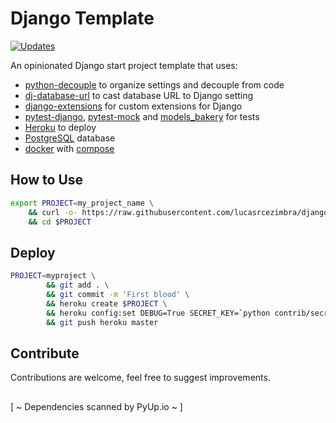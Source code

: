 # Django Template
[![Updates](https://pyup.io/repos/github/lucasrcezimbra/django-template/shield.svg)](https://pyup.io/repos/github/lucasrcezimbra/django-template/)

An opinionated Django start project template that uses:
- [python-decouple](https://github.com/henriquebastos/python-decouple) to organize settings and decouple from code
- [dj-database-url](https://github.com/kennethreitz/dj-database-url) to cast database URL to Django setting
- [django-extensions](https://github.com/django-extensions/django-extensions) for custom extensions for Django
- [pytest-django](https://github.com/pytest-dev/pytest-django), [pytest-mock](https://github.com/pytest-dev/pytest-mock) and [models_bakery](https://github.com/model-bakers/model_bakery) for tests
- [Heroku](https://www.heroku.com/) to deploy
- [PostgreSQL](https://www.postgresql.org/) database
- [docker](https://www.docker.com/) with [compose](https://github.com/docker/compose)


## How to Use
```bash
export PROJECT=my_project_name \
    && curl -o- https://raw.githubusercontent.com/lucasrcezimbra/django-template/master/install.sh | bash \
    && cd $PROJECT
```

## Deploy
```bash
PROJECT=myproject \
        && git add . \
        && git commit -m 'First blood' \
        && heroku create $PROJECT \
        && heroku config:set DEBUG=True SECRET_KEY=`python contrib/secret_gen.py` ALLOWED_HOSTS='.herokuapp.com'\
        && git push heroku master
```

## Contribute

Contributions are welcome, feel free to suggest improvements.


##

[ ~ Dependencies scanned by PyUp.io ~ ]
